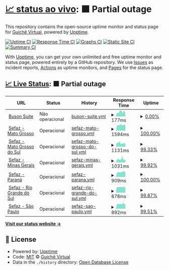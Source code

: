 # [📈 status ao vivo](https://guichevirtual.github.io/statuspage): <!--live status--> **🟧 Partial outage**

This repository contains the open-source uptime monitor and status page for [Guichê Virtual](https://www.guichevirtual.com.br), powered by [Upptime](https://github.com/upptime/upptime).

[![Uptime CI](https://github.com/guichevirtual/statuspage/workflows/Uptime%20CI/badge.svg)](https://github.com/guichevirtual/statuspage/actions?query=workflow%3A%22Uptime+CI%22)
[![Response Time CI](https://github.com/guichevirtual/statuspage/workflows/Response%20Time%20CI/badge.svg)](https://github.com/guichevirtual/statuspage/actions?query=workflow%3A%22Response+Time+CI%22)
[![Graphs CI](https://github.com/guichevirtual/statuspage/workflows/Graphs%20CI/badge.svg)](https://github.com/guichevirtual/statuspage/actions?query=workflow%3A%22Graphs+CI%22)
[![Static Site CI](https://github.com/guichevirtual/statuspage/workflows/Static%20Site%20CI/badge.svg)](https://github.com/guichevirtual/statuspage/actions?query=workflow%3A%22Static+Site+CI%22)
[![Summary CI](https://github.com/guichevirtual/statuspage/workflows/Summary%20CI/badge.svg)](https://github.com/guichevirtual/statuspage/actions?query=workflow%3A%22Summary+CI%22)

With [Upptime](https://upptime.js.org), you can get your own unlimited and free uptime monitor and status page, powered entirely by a GitHub repository. We use [Issues](https://github.com/guichevirtual/statuspage/issues) as incident reports, [Actions](https://github.com/guichevirtual/statuspage/actions) as uptime monitors, and [Pages](https://guichevirtual.github.io/statuspage) for the status page.

## [📈 Live Status](https://demo.upptime.js.org): <!--live status--> **🟧 Partial outage**

<!--start: status pages-->
<!-- This summary is generated by Upptime (https://github.com/upptime/upptime) -->
<!-- Do not edit this manually, your changes will be overwritten -->
<!-- prettier-ignore -->
| URL | Status | History | Response Time | Uptime |
| --- | ------ | ------- | ------------- | ------ |
| <img alt="" src="https://favicons.githubusercontent.com/buson.com.br" height="13"> [Buson Suite](https://buson.com.br/suite) | Não operacional | [buson-suite.yml](https://github.com/guichevirtual/statuspage/commits/HEAD/history/buson-suite.yml) | <details><summary><img alt="Response time graph" src="./graphs/buson-suite/response-time-week.png" height="20"> 177ms</summary><br><a href="https://status.buson.com.br/history/buson-suite"><img alt="Response time 217" src="https://img.shields.io/endpoint?url=https%3A%2F%2Fraw.githubusercontent.com%2Fguichevirtual%2Fstatuspage%2FHEAD%2Fapi%2Fbuson-suite%2Fresponse-time.json"></a><br><a href="https://status.buson.com.br/history/buson-suite"><img alt="24-hour response time 136" src="https://img.shields.io/endpoint?url=https%3A%2F%2Fraw.githubusercontent.com%2Fguichevirtual%2Fstatuspage%2FHEAD%2Fapi%2Fbuson-suite%2Fresponse-time-day.json"></a><br><a href="https://status.buson.com.br/history/buson-suite"><img alt="7-day response time 177" src="https://img.shields.io/endpoint?url=https%3A%2F%2Fraw.githubusercontent.com%2Fguichevirtual%2Fstatuspage%2FHEAD%2Fapi%2Fbuson-suite%2Fresponse-time-week.json"></a><br><a href="https://status.buson.com.br/history/buson-suite"><img alt="30-day response time 230" src="https://img.shields.io/endpoint?url=https%3A%2F%2Fraw.githubusercontent.com%2Fguichevirtual%2Fstatuspage%2FHEAD%2Fapi%2Fbuson-suite%2Fresponse-time-month.json"></a><br><a href="https://status.buson.com.br/history/buson-suite"><img alt="1-year response time 217" src="https://img.shields.io/endpoint?url=https%3A%2F%2Fraw.githubusercontent.com%2Fguichevirtual%2Fstatuspage%2FHEAD%2Fapi%2Fbuson-suite%2Fresponse-time-year.json"></a></details> | <details><summary><a href="https://status.buson.com.br/history/buson-suite">0.00%</a></summary><a href="https://status.buson.com.br/history/buson-suite"><img alt="All-time uptime 0.06%" src="https://img.shields.io/endpoint?url=https%3A%2F%2Fraw.githubusercontent.com%2Fguichevirtual%2Fstatuspage%2FHEAD%2Fapi%2Fbuson-suite%2Fuptime.json"></a><br><a href="https://status.buson.com.br/history/buson-suite"><img alt="24-hour uptime 0.00%" src="https://img.shields.io/endpoint?url=https%3A%2F%2Fraw.githubusercontent.com%2Fguichevirtual%2Fstatuspage%2FHEAD%2Fapi%2Fbuson-suite%2Fuptime-day.json"></a><br><a href="https://status.buson.com.br/history/buson-suite"><img alt="7-day uptime 0.00%" src="https://img.shields.io/endpoint?url=https%3A%2F%2Fraw.githubusercontent.com%2Fguichevirtual%2Fstatuspage%2FHEAD%2Fapi%2Fbuson-suite%2Fuptime-week.json"></a><br><a href="https://status.buson.com.br/history/buson-suite"><img alt="30-day uptime 7.96%" src="https://img.shields.io/endpoint?url=https%3A%2F%2Fraw.githubusercontent.com%2Fguichevirtual%2Fstatuspage%2FHEAD%2Fapi%2Fbuson-suite%2Fuptime-month.json"></a><br><a href="https://status.buson.com.br/history/buson-suite"><img alt="1-year uptime 0.06%" src="https://img.shields.io/endpoint?url=https%3A%2F%2Fraw.githubusercontent.com%2Fguichevirtual%2Fstatuspage%2FHEAD%2Fapi%2Fbuson-suite%2Fuptime-year.json"></a></details>
| <img alt="" src="https://favicons.githubusercontent.com/onboardapi.guichepass.com.br" height="13"> [Sefaz - Mato Grosso](https://onboardapi.guichepass.com.br/sefaz?code=5) | Operacional | [sefaz-mato-grosso.yml](https://github.com/guichevirtual/statuspage/commits/HEAD/history/sefaz-mato-grosso.yml) | <details><summary><img alt="Response time graph" src="./graphs/sefaz-mato-grosso/response-time-week.png" height="20"> 1594ms</summary><br><a href="https://status.buson.com.br/history/sefaz-mato-grosso"><img alt="Response time 1899" src="https://img.shields.io/endpoint?url=https%3A%2F%2Fraw.githubusercontent.com%2Fguichevirtual%2Fstatuspage%2FHEAD%2Fapi%2Fsefaz-mato-grosso%2Fresponse-time.json"></a><br><a href="https://status.buson.com.br/history/sefaz-mato-grosso"><img alt="24-hour response time 1453" src="https://img.shields.io/endpoint?url=https%3A%2F%2Fraw.githubusercontent.com%2Fguichevirtual%2Fstatuspage%2FHEAD%2Fapi%2Fsefaz-mato-grosso%2Fresponse-time-day.json"></a><br><a href="https://status.buson.com.br/history/sefaz-mato-grosso"><img alt="7-day response time 1594" src="https://img.shields.io/endpoint?url=https%3A%2F%2Fraw.githubusercontent.com%2Fguichevirtual%2Fstatuspage%2FHEAD%2Fapi%2Fsefaz-mato-grosso%2Fresponse-time-week.json"></a><br><a href="https://status.buson.com.br/history/sefaz-mato-grosso"><img alt="30-day response time 2839" src="https://img.shields.io/endpoint?url=https%3A%2F%2Fraw.githubusercontent.com%2Fguichevirtual%2Fstatuspage%2FHEAD%2Fapi%2Fsefaz-mato-grosso%2Fresponse-time-month.json"></a><br><a href="https://status.buson.com.br/history/sefaz-mato-grosso"><img alt="1-year response time 1899" src="https://img.shields.io/endpoint?url=https%3A%2F%2Fraw.githubusercontent.com%2Fguichevirtual%2Fstatuspage%2FHEAD%2Fapi%2Fsefaz-mato-grosso%2Fresponse-time-year.json"></a></details> | <details><summary><a href="https://status.buson.com.br/history/sefaz-mato-grosso">100.00%</a></summary><a href="https://status.buson.com.br/history/sefaz-mato-grosso"><img alt="All-time uptime 97.13%" src="https://img.shields.io/endpoint?url=https%3A%2F%2Fraw.githubusercontent.com%2Fguichevirtual%2Fstatuspage%2FHEAD%2Fapi%2Fsefaz-mato-grosso%2Fuptime.json"></a><br><a href="https://status.buson.com.br/history/sefaz-mato-grosso"><img alt="24-hour uptime 100.00%" src="https://img.shields.io/endpoint?url=https%3A%2F%2Fraw.githubusercontent.com%2Fguichevirtual%2Fstatuspage%2FHEAD%2Fapi%2Fsefaz-mato-grosso%2Fuptime-day.json"></a><br><a href="https://status.buson.com.br/history/sefaz-mato-grosso"><img alt="7-day uptime 100.00%" src="https://img.shields.io/endpoint?url=https%3A%2F%2Fraw.githubusercontent.com%2Fguichevirtual%2Fstatuspage%2FHEAD%2Fapi%2Fsefaz-mato-grosso%2Fuptime-week.json"></a><br><a href="https://status.buson.com.br/history/sefaz-mato-grosso"><img alt="30-day uptime 97.31%" src="https://img.shields.io/endpoint?url=https%3A%2F%2Fraw.githubusercontent.com%2Fguichevirtual%2Fstatuspage%2FHEAD%2Fapi%2Fsefaz-mato-grosso%2Fuptime-month.json"></a><br><a href="https://status.buson.com.br/history/sefaz-mato-grosso"><img alt="1-year uptime 97.13%" src="https://img.shields.io/endpoint?url=https%3A%2F%2Fraw.githubusercontent.com%2Fguichevirtual%2Fstatuspage%2FHEAD%2Fapi%2Fsefaz-mato-grosso%2Fuptime-year.json"></a></details>
| <img alt="" src="https://favicons.githubusercontent.com/onboardapi.guichepass.com.br" height="13"> [Sefaz - Mato Grosso do Sul](https://onboardapi.guichepass.com.br/sefaz?code=4) | Operacional | [sefaz-mato-grosso-do-sul.yml](https://github.com/guichevirtual/statuspage/commits/HEAD/history/sefaz-mato-grosso-do-sul.yml) | <details><summary><img alt="Response time graph" src="./graphs/sefaz-mato-grosso-do-sul/response-time-week.png" height="20"> 1131ms</summary><br><a href="https://status.buson.com.br/history/sefaz-mato-grosso-do-sul"><img alt="Response time 1321" src="https://img.shields.io/endpoint?url=https%3A%2F%2Fraw.githubusercontent.com%2Fguichevirtual%2Fstatuspage%2FHEAD%2Fapi%2Fsefaz-mato-grosso-do-sul%2Fresponse-time.json"></a><br><a href="https://status.buson.com.br/history/sefaz-mato-grosso-do-sul"><img alt="24-hour response time 1012" src="https://img.shields.io/endpoint?url=https%3A%2F%2Fraw.githubusercontent.com%2Fguichevirtual%2Fstatuspage%2FHEAD%2Fapi%2Fsefaz-mato-grosso-do-sul%2Fresponse-time-day.json"></a><br><a href="https://status.buson.com.br/history/sefaz-mato-grosso-do-sul"><img alt="7-day response time 1131" src="https://img.shields.io/endpoint?url=https%3A%2F%2Fraw.githubusercontent.com%2Fguichevirtual%2Fstatuspage%2FHEAD%2Fapi%2Fsefaz-mato-grosso-do-sul%2Fresponse-time-week.json"></a><br><a href="https://status.buson.com.br/history/sefaz-mato-grosso-do-sul"><img alt="30-day response time 2376" src="https://img.shields.io/endpoint?url=https%3A%2F%2Fraw.githubusercontent.com%2Fguichevirtual%2Fstatuspage%2FHEAD%2Fapi%2Fsefaz-mato-grosso-do-sul%2Fresponse-time-month.json"></a><br><a href="https://status.buson.com.br/history/sefaz-mato-grosso-do-sul"><img alt="1-year response time 1321" src="https://img.shields.io/endpoint?url=https%3A%2F%2Fraw.githubusercontent.com%2Fguichevirtual%2Fstatuspage%2FHEAD%2Fapi%2Fsefaz-mato-grosso-do-sul%2Fresponse-time-year.json"></a></details> | <details><summary><a href="https://status.buson.com.br/history/sefaz-mato-grosso-do-sul">99.33%</a></summary><a href="https://status.buson.com.br/history/sefaz-mato-grosso-do-sul"><img alt="All-time uptime 99.27%" src="https://img.shields.io/endpoint?url=https%3A%2F%2Fraw.githubusercontent.com%2Fguichevirtual%2Fstatuspage%2FHEAD%2Fapi%2Fsefaz-mato-grosso-do-sul%2Fuptime.json"></a><br><a href="https://status.buson.com.br/history/sefaz-mato-grosso-do-sul"><img alt="24-hour uptime 100.00%" src="https://img.shields.io/endpoint?url=https%3A%2F%2Fraw.githubusercontent.com%2Fguichevirtual%2Fstatuspage%2FHEAD%2Fapi%2Fsefaz-mato-grosso-do-sul%2Fuptime-day.json"></a><br><a href="https://status.buson.com.br/history/sefaz-mato-grosso-do-sul"><img alt="7-day uptime 99.33%" src="https://img.shields.io/endpoint?url=https%3A%2F%2Fraw.githubusercontent.com%2Fguichevirtual%2Fstatuspage%2FHEAD%2Fapi%2Fsefaz-mato-grosso-do-sul%2Fuptime-week.json"></a><br><a href="https://status.buson.com.br/history/sefaz-mato-grosso-do-sul"><img alt="30-day uptime 99.07%" src="https://img.shields.io/endpoint?url=https%3A%2F%2Fraw.githubusercontent.com%2Fguichevirtual%2Fstatuspage%2FHEAD%2Fapi%2Fsefaz-mato-grosso-do-sul%2Fuptime-month.json"></a><br><a href="https://status.buson.com.br/history/sefaz-mato-grosso-do-sul"><img alt="1-year uptime 99.27%" src="https://img.shields.io/endpoint?url=https%3A%2F%2Fraw.githubusercontent.com%2Fguichevirtual%2Fstatuspage%2FHEAD%2Fapi%2Fsefaz-mato-grosso-do-sul%2Fuptime-year.json"></a></details>
| <img alt="" src="https://favicons.githubusercontent.com/onboardapi.guichepass.com.br" height="13"> [Sefaz - Minas Gerais](https://onboardapi.guichepass.com.br/sefaz?code=1) | Operacional | [sefaz-minas-gerais.yml](https://github.com/guichevirtual/statuspage/commits/HEAD/history/sefaz-minas-gerais.yml) | <details><summary><img alt="Response time graph" src="./graphs/sefaz-minas-gerais/response-time-week.png" height="20"> 1031ms</summary><br><a href="https://status.buson.com.br/history/sefaz-minas-gerais"><img alt="Response time 1069" src="https://img.shields.io/endpoint?url=https%3A%2F%2Fraw.githubusercontent.com%2Fguichevirtual%2Fstatuspage%2FHEAD%2Fapi%2Fsefaz-minas-gerais%2Fresponse-time.json"></a><br><a href="https://status.buson.com.br/history/sefaz-minas-gerais"><img alt="24-hour response time 807" src="https://img.shields.io/endpoint?url=https%3A%2F%2Fraw.githubusercontent.com%2Fguichevirtual%2Fstatuspage%2FHEAD%2Fapi%2Fsefaz-minas-gerais%2Fresponse-time-day.json"></a><br><a href="https://status.buson.com.br/history/sefaz-minas-gerais"><img alt="7-day response time 1031" src="https://img.shields.io/endpoint?url=https%3A%2F%2Fraw.githubusercontent.com%2Fguichevirtual%2Fstatuspage%2FHEAD%2Fapi%2Fsefaz-minas-gerais%2Fresponse-time-week.json"></a><br><a href="https://status.buson.com.br/history/sefaz-minas-gerais"><img alt="30-day response time 1174" src="https://img.shields.io/endpoint?url=https%3A%2F%2Fraw.githubusercontent.com%2Fguichevirtual%2Fstatuspage%2FHEAD%2Fapi%2Fsefaz-minas-gerais%2Fresponse-time-month.json"></a><br><a href="https://status.buson.com.br/history/sefaz-minas-gerais"><img alt="1-year response time 1069" src="https://img.shields.io/endpoint?url=https%3A%2F%2Fraw.githubusercontent.com%2Fguichevirtual%2Fstatuspage%2FHEAD%2Fapi%2Fsefaz-minas-gerais%2Fresponse-time-year.json"></a></details> | <details><summary><a href="https://status.buson.com.br/history/sefaz-minas-gerais">99.92%</a></summary><a href="https://status.buson.com.br/history/sefaz-minas-gerais"><img alt="All-time uptime 95.33%" src="https://img.shields.io/endpoint?url=https%3A%2F%2Fraw.githubusercontent.com%2Fguichevirtual%2Fstatuspage%2FHEAD%2Fapi%2Fsefaz-minas-gerais%2Fuptime.json"></a><br><a href="https://status.buson.com.br/history/sefaz-minas-gerais"><img alt="24-hour uptime 100.00%" src="https://img.shields.io/endpoint?url=https%3A%2F%2Fraw.githubusercontent.com%2Fguichevirtual%2Fstatuspage%2FHEAD%2Fapi%2Fsefaz-minas-gerais%2Fuptime-day.json"></a><br><a href="https://status.buson.com.br/history/sefaz-minas-gerais"><img alt="7-day uptime 99.92%" src="https://img.shields.io/endpoint?url=https%3A%2F%2Fraw.githubusercontent.com%2Fguichevirtual%2Fstatuspage%2FHEAD%2Fapi%2Fsefaz-minas-gerais%2Fuptime-week.json"></a><br><a href="https://status.buson.com.br/history/sefaz-minas-gerais"><img alt="30-day uptime 95.44%" src="https://img.shields.io/endpoint?url=https%3A%2F%2Fraw.githubusercontent.com%2Fguichevirtual%2Fstatuspage%2FHEAD%2Fapi%2Fsefaz-minas-gerais%2Fuptime-month.json"></a><br><a href="https://status.buson.com.br/history/sefaz-minas-gerais"><img alt="1-year uptime 95.33%" src="https://img.shields.io/endpoint?url=https%3A%2F%2Fraw.githubusercontent.com%2Fguichevirtual%2Fstatuspage%2FHEAD%2Fapi%2Fsefaz-minas-gerais%2Fuptime-year.json"></a></details>
| <img alt="" src="https://favicons.githubusercontent.com/onboardapi.guichepass.com.br" height="13"> [Sefaz - Paraná](https://onboardapi.guichepass.com.br/sefaz?code=6) | Operacional | [sefaz-parana.yml](https://github.com/guichevirtual/statuspage/commits/HEAD/history/sefaz-parana.yml) | <details><summary><img alt="Response time graph" src="./graphs/sefaz-parana/response-time-week.png" height="20"> 909ms</summary><br><a href="https://status.buson.com.br/history/sefaz-parana"><img alt="Response time 1059" src="https://img.shields.io/endpoint?url=https%3A%2F%2Fraw.githubusercontent.com%2Fguichevirtual%2Fstatuspage%2FHEAD%2Fapi%2Fsefaz-parana%2Fresponse-time.json"></a><br><a href="https://status.buson.com.br/history/sefaz-parana"><img alt="24-hour response time 795" src="https://img.shields.io/endpoint?url=https%3A%2F%2Fraw.githubusercontent.com%2Fguichevirtual%2Fstatuspage%2FHEAD%2Fapi%2Fsefaz-parana%2Fresponse-time-day.json"></a><br><a href="https://status.buson.com.br/history/sefaz-parana"><img alt="7-day response time 909" src="https://img.shields.io/endpoint?url=https%3A%2F%2Fraw.githubusercontent.com%2Fguichevirtual%2Fstatuspage%2FHEAD%2Fapi%2Fsefaz-parana%2Fresponse-time-week.json"></a><br><a href="https://status.buson.com.br/history/sefaz-parana"><img alt="30-day response time 1217" src="https://img.shields.io/endpoint?url=https%3A%2F%2Fraw.githubusercontent.com%2Fguichevirtual%2Fstatuspage%2FHEAD%2Fapi%2Fsefaz-parana%2Fresponse-time-month.json"></a><br><a href="https://status.buson.com.br/history/sefaz-parana"><img alt="1-year response time 1059" src="https://img.shields.io/endpoint?url=https%3A%2F%2Fraw.githubusercontent.com%2Fguichevirtual%2Fstatuspage%2FHEAD%2Fapi%2Fsefaz-parana%2Fresponse-time-year.json"></a></details> | <details><summary><a href="https://status.buson.com.br/history/sefaz-parana">100.00%</a></summary><a href="https://status.buson.com.br/history/sefaz-parana"><img alt="All-time uptime 99.86%" src="https://img.shields.io/endpoint?url=https%3A%2F%2Fraw.githubusercontent.com%2Fguichevirtual%2Fstatuspage%2FHEAD%2Fapi%2Fsefaz-parana%2Fuptime.json"></a><br><a href="https://status.buson.com.br/history/sefaz-parana"><img alt="24-hour uptime 100.00%" src="https://img.shields.io/endpoint?url=https%3A%2F%2Fraw.githubusercontent.com%2Fguichevirtual%2Fstatuspage%2FHEAD%2Fapi%2Fsefaz-parana%2Fuptime-day.json"></a><br><a href="https://status.buson.com.br/history/sefaz-parana"><img alt="7-day uptime 100.00%" src="https://img.shields.io/endpoint?url=https%3A%2F%2Fraw.githubusercontent.com%2Fguichevirtual%2Fstatuspage%2FHEAD%2Fapi%2Fsefaz-parana%2Fuptime-week.json"></a><br><a href="https://status.buson.com.br/history/sefaz-parana"><img alt="30-day uptime 99.14%" src="https://img.shields.io/endpoint?url=https%3A%2F%2Fraw.githubusercontent.com%2Fguichevirtual%2Fstatuspage%2FHEAD%2Fapi%2Fsefaz-parana%2Fuptime-month.json"></a><br><a href="https://status.buson.com.br/history/sefaz-parana"><img alt="1-year uptime 99.86%" src="https://img.shields.io/endpoint?url=https%3A%2F%2Fraw.githubusercontent.com%2Fguichevirtual%2Fstatuspage%2FHEAD%2Fapi%2Fsefaz-parana%2Fuptime-year.json"></a></details>
| <img alt="" src="https://favicons.githubusercontent.com/onboardapi.guichepass.com.br" height="13"> [Sefaz - Rio Grande do Sul](https://onboardapi.guichepass.com.br/sefaz?code=2) | Operacional | [sefaz-rio-grande-do-sul.yml](https://github.com/guichevirtual/statuspage/commits/HEAD/history/sefaz-rio-grande-do-sul.yml) | <details><summary><img alt="Response time graph" src="./graphs/sefaz-rio-grande-do-sul/response-time-week.png" height="20"> 878ms</summary><br><a href="https://status.buson.com.br/history/sefaz-rio-grande-do-sul"><img alt="Response time 1232" src="https://img.shields.io/endpoint?url=https%3A%2F%2Fraw.githubusercontent.com%2Fguichevirtual%2Fstatuspage%2FHEAD%2Fapi%2Fsefaz-rio-grande-do-sul%2Fresponse-time.json"></a><br><a href="https://status.buson.com.br/history/sefaz-rio-grande-do-sul"><img alt="24-hour response time 871" src="https://img.shields.io/endpoint?url=https%3A%2F%2Fraw.githubusercontent.com%2Fguichevirtual%2Fstatuspage%2FHEAD%2Fapi%2Fsefaz-rio-grande-do-sul%2Fresponse-time-day.json"></a><br><a href="https://status.buson.com.br/history/sefaz-rio-grande-do-sul"><img alt="7-day response time 878" src="https://img.shields.io/endpoint?url=https%3A%2F%2Fraw.githubusercontent.com%2Fguichevirtual%2Fstatuspage%2FHEAD%2Fapi%2Fsefaz-rio-grande-do-sul%2Fresponse-time-week.json"></a><br><a href="https://status.buson.com.br/history/sefaz-rio-grande-do-sul"><img alt="30-day response time 1899" src="https://img.shields.io/endpoint?url=https%3A%2F%2Fraw.githubusercontent.com%2Fguichevirtual%2Fstatuspage%2FHEAD%2Fapi%2Fsefaz-rio-grande-do-sul%2Fresponse-time-month.json"></a><br><a href="https://status.buson.com.br/history/sefaz-rio-grande-do-sul"><img alt="1-year response time 1232" src="https://img.shields.io/endpoint?url=https%3A%2F%2Fraw.githubusercontent.com%2Fguichevirtual%2Fstatuspage%2FHEAD%2Fapi%2Fsefaz-rio-grande-do-sul%2Fresponse-time-year.json"></a></details> | <details><summary><a href="https://status.buson.com.br/history/sefaz-rio-grande-do-sul">99.87%</a></summary><a href="https://status.buson.com.br/history/sefaz-rio-grande-do-sul"><img alt="All-time uptime 96.78%" src="https://img.shields.io/endpoint?url=https%3A%2F%2Fraw.githubusercontent.com%2Fguichevirtual%2Fstatuspage%2FHEAD%2Fapi%2Fsefaz-rio-grande-do-sul%2Fuptime.json"></a><br><a href="https://status.buson.com.br/history/sefaz-rio-grande-do-sul"><img alt="24-hour uptime 99.12%" src="https://img.shields.io/endpoint?url=https%3A%2F%2Fraw.githubusercontent.com%2Fguichevirtual%2Fstatuspage%2FHEAD%2Fapi%2Fsefaz-rio-grande-do-sul%2Fuptime-day.json"></a><br><a href="https://status.buson.com.br/history/sefaz-rio-grande-do-sul"><img alt="7-day uptime 99.87%" src="https://img.shields.io/endpoint?url=https%3A%2F%2Fraw.githubusercontent.com%2Fguichevirtual%2Fstatuspage%2FHEAD%2Fapi%2Fsefaz-rio-grande-do-sul%2Fuptime-week.json"></a><br><a href="https://status.buson.com.br/history/sefaz-rio-grande-do-sul"><img alt="30-day uptime 97.51%" src="https://img.shields.io/endpoint?url=https%3A%2F%2Fraw.githubusercontent.com%2Fguichevirtual%2Fstatuspage%2FHEAD%2Fapi%2Fsefaz-rio-grande-do-sul%2Fuptime-month.json"></a><br><a href="https://status.buson.com.br/history/sefaz-rio-grande-do-sul"><img alt="1-year uptime 96.78%" src="https://img.shields.io/endpoint?url=https%3A%2F%2Fraw.githubusercontent.com%2Fguichevirtual%2Fstatuspage%2FHEAD%2Fapi%2Fsefaz-rio-grande-do-sul%2Fuptime-year.json"></a></details>
| <img alt="" src="https://favicons.githubusercontent.com/onboardapi.guichepass.com.br" height="13"> [Sefaz - São Paulo](https://onboardapi.guichepass.com.br/sefaz?code=3) | Operacional | [sefaz-sao-paulo.yml](https://github.com/guichevirtual/statuspage/commits/HEAD/history/sefaz-sao-paulo.yml) | <details><summary><img alt="Response time graph" src="./graphs/sefaz-sao-paulo/response-time-week.png" height="20"> 892ms</summary><br><a href="https://status.buson.com.br/history/sefaz-sao-paulo"><img alt="Response time 1136" src="https://img.shields.io/endpoint?url=https%3A%2F%2Fraw.githubusercontent.com%2Fguichevirtual%2Fstatuspage%2FHEAD%2Fapi%2Fsefaz-sao-paulo%2Fresponse-time.json"></a><br><a href="https://status.buson.com.br/history/sefaz-sao-paulo"><img alt="24-hour response time 921" src="https://img.shields.io/endpoint?url=https%3A%2F%2Fraw.githubusercontent.com%2Fguichevirtual%2Fstatuspage%2FHEAD%2Fapi%2Fsefaz-sao-paulo%2Fresponse-time-day.json"></a><br><a href="https://status.buson.com.br/history/sefaz-sao-paulo"><img alt="7-day response time 892" src="https://img.shields.io/endpoint?url=https%3A%2F%2Fraw.githubusercontent.com%2Fguichevirtual%2Fstatuspage%2FHEAD%2Fapi%2Fsefaz-sao-paulo%2Fresponse-time-week.json"></a><br><a href="https://status.buson.com.br/history/sefaz-sao-paulo"><img alt="30-day response time 1446" src="https://img.shields.io/endpoint?url=https%3A%2F%2Fraw.githubusercontent.com%2Fguichevirtual%2Fstatuspage%2FHEAD%2Fapi%2Fsefaz-sao-paulo%2Fresponse-time-month.json"></a><br><a href="https://status.buson.com.br/history/sefaz-sao-paulo"><img alt="1-year response time 1136" src="https://img.shields.io/endpoint?url=https%3A%2F%2Fraw.githubusercontent.com%2Fguichevirtual%2Fstatuspage%2FHEAD%2Fapi%2Fsefaz-sao-paulo%2Fresponse-time-year.json"></a></details> | <details><summary><a href="https://status.buson.com.br/history/sefaz-sao-paulo">99.51%</a></summary><a href="https://status.buson.com.br/history/sefaz-sao-paulo"><img alt="All-time uptime 96.02%" src="https://img.shields.io/endpoint?url=https%3A%2F%2Fraw.githubusercontent.com%2Fguichevirtual%2Fstatuspage%2FHEAD%2Fapi%2Fsefaz-sao-paulo%2Fuptime.json"></a><br><a href="https://status.buson.com.br/history/sefaz-sao-paulo"><img alt="24-hour uptime 96.55%" src="https://img.shields.io/endpoint?url=https%3A%2F%2Fraw.githubusercontent.com%2Fguichevirtual%2Fstatuspage%2FHEAD%2Fapi%2Fsefaz-sao-paulo%2Fuptime-day.json"></a><br><a href="https://status.buson.com.br/history/sefaz-sao-paulo"><img alt="7-day uptime 99.51%" src="https://img.shields.io/endpoint?url=https%3A%2F%2Fraw.githubusercontent.com%2Fguichevirtual%2Fstatuspage%2FHEAD%2Fapi%2Fsefaz-sao-paulo%2Fuptime-week.json"></a><br><a href="https://status.buson.com.br/history/sefaz-sao-paulo"><img alt="30-day uptime 97.65%" src="https://img.shields.io/endpoint?url=https%3A%2F%2Fraw.githubusercontent.com%2Fguichevirtual%2Fstatuspage%2FHEAD%2Fapi%2Fsefaz-sao-paulo%2Fuptime-month.json"></a><br><a href="https://status.buson.com.br/history/sefaz-sao-paulo"><img alt="1-year uptime 96.02%" src="https://img.shields.io/endpoint?url=https%3A%2F%2Fraw.githubusercontent.com%2Fguichevirtual%2Fstatuspage%2FHEAD%2Fapi%2Fsefaz-sao-paulo%2Fuptime-year.json"></a></details>

<!--end: status pages-->

[**Visit our status website →**](https://guichevirtual.github.io/statuspage)

## 📄 License

- Powered by: [Upptime](https://github.com/upptime/upptime)
- Code: [MIT](./LICENSE) © [Guichê Virtual](https://www.guichevirtual.com.br)
- Data in the `./history` directory: [Open Database License](https://opendatacommons.org/licenses/odbl/1-0/)
